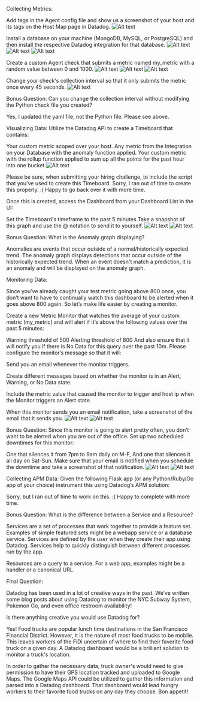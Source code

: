Collecting Metrics:

Add tags in the Agent config file and show us a screenshot of your host and its tags on the Host Map page in Datadog.
![Alt text](Screenshots/host_with_tags_on_Host_Map.png "host with tags on Host Map")

Install a database on your machine (MongoDB, MySQL, or PostgreSQL) and then install the respective Datadog integration for that database.
![Alt text](Screenshots/PostgreSQL_installed.png "PostgreSQL Installed")
![Alt text](Screenshots/status_check_ok_after_PostgreSQL_integration.png "Status Check OK")
![Alt text](Screenshots/check_ok_after_PostgreSQL_integration.png "Check OK after PostgreSQL installation")

Create a custom Agent check that submits a metric named my_metric with a random value between 0 and 1000.
![Alt text](Screenshots/custom_metric_code.png "Code for Custom Metric")
![Alt text](Screenshots/status_check_ok_for_custom_metric.png "Status Check OK for Custom Metric")
![Alt text](Screenshots/custom_metric_check_ok.png "Check OK for Custom Metric")

Change your check's collection interval so that it only submits the metric once every 45 seconds.
![Alt text](Screenshots/yaml_code_for_custom_metric.png "yaml code for Custom Metric")

Bonus Question:
Can you change the collection interval without modifying the Python check file you created?

Yes, I updated the yaml file, not the Python file. Please see above.

Visualizing Data:
Utilize the Datadog API to create a Timeboard that contains:

Your custom metric scoped over your host.
Any metric from the Integration on your Database with the anomaly function applied.
Your custom metric with the rollup function applied to sum up all the points for the past hour into one bucket
![Alt text](Screenshots/timeboard.png "Timeboard")

Please be sure, when submitting your hiring challenge, to include the script that you've used to create this Timeboard.
Sorry, I ran out of time to create this properly. :( Happy to go back over it with more time.

Once this is created, access the Dashboard from your Dashboard List in the UI:

Set the Timeboard's timeframe to the past 5 minutes
Take a snapshot of this graph and use the @ notation to send it to yourself.
![Alt text](Screenshots/annotated_five_mins.png "Annotated 5 minutes")
![Alt text](Screenshots/annotation_received.png "Annotation Email")

Bonus Question: What is the Anomaly graph displaying?

Anomalies are events that occur outside of a normal/historically expected trend. The anomaly graph displays detections that occur outside of the historically expected trend. When an event doesn't match a prediction, it is an anomaly and will be displayed on the anomaly graph.

Monitoring Data:

Since you’ve already caught your test metric going above 800 once, you don’t want to have to continually watch this dashboard to be alerted when it goes above 800 again. So let’s make life easier by creating a monitor.

Create a new Metric Monitor that watches the average of your custom metric (my_metric) and will alert if it’s above the following values over the past 5 minutes:

Warning threshold of 500
Alerting threshold of 800
And also ensure that it will notify you if there is No Data for this query over the past 10m.
Please configure the monitor’s message so that it will:

Send you an email whenever the monitor triggers.

Create different messages based on whether the monitor is in an Alert, Warning, or No Data state.

Include the metric value that caused the monitor to trigger and host ip when the Monitor triggers an Alert state.

When this monitor sends you an email notification, take a screenshot of the email that it sends you.
![Alt text](Screenshots/metric_monitor.png "Metric Monitor")
![Alt text](Screenshots/metric_monitor2.png "Metric Monitor2")

Bonus Question: Since this monitor is going to alert pretty often, you don’t want to be alerted when you are out of the office. Set up two scheduled downtimes for this monitor:

One that silences it from 7pm to 9am daily on M-F,
And one that silences it all day on Sat-Sun.
Make sure that your email is notified when you schedule the downtime and take a screenshot of that notification.
![Alt text](Screenshots/M-F_downtime.png "Weekly Downtime")
![Alt text](Screenshots/Weekend_downtime.png "Weekend Downtime")

Collecting APM Data:
Given the following Flask app (or any Python/Ruby/Go app of your choice) instrument this using Datadog’s APM solution:

Sorry, but I ran out of time to work on this. :( Happy to complete with more time.

Bonus Question: What is the difference between a Service and a Resource?

Services are a set of processes that work together to provide a feature set. Examples of simple featured sets might be a webapp service or a database service. Services are defined by the user when they create their app using Datadog. Services help to quickly distinguish between different processes run by the app.

Resources are a query to a service. For a web app, examples might be a handler or a canonical URL.

Final Question:

Datadog has been used in a lot of creative ways in the past. We’ve written some blog posts about using Datadog to monitor the NYC Subway System, Pokemon Go, and even office restroom availability!

Is there anything creative you would use Datadog for?

Yes! Food trucks are popular lunch time destinations in the San Francisco Financial District. However, it is the nature of most food trucks to be mobile. This leaves workers of the FiDi uncertain of where to find their favorite food truck on a given day. A Datadog dashboard would be a brilliant solution to monitor a truck's location.

In order to gather the necessary data, truck owner's would need to give permission to have their GPS location tracked and uploaded to Google Maps. The Google Maps API could be utilized to gather this information and parsed into a Datadog dashboard. That dashboard would lead hungry workers to their favorite food trucks on any day they choose. Bon appetit!
